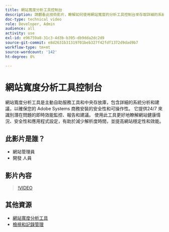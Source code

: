 ```yaml
---
title: 網站寬度分析工具控制台
description: 請觀看此技術影片，瞭解如何使用網站寬度的分析工具控制台來存取詳細的系統見解和建議，以確保 Adobe Systems 商務安裝的安全性與可操作性。
doc-type: technical video
role: Developer, Admin
audience: all
activity: use
exl-id: e96759a8-31c3-4d3b-b395-db9dda2dc2d9
source-git-commit: e8d2631b31319701beb327f42fdf1372d9dad9b7
workflow-type: tm+mt
source-wordcount: '142'
ht-degree: 0%

---
```


# 網站寬度分析工具控制台

網站寬度分析工具是主動自助服務工具和中央存放庫，包含詳細的系統分析和建議，以確保您的 Adobe Systems 商務安裝的安全性和可操作性。 它提供24/7 來識別潛在問題的即時效能監控、報告和建議。 使用此工具更好地瞭解網站健康情況、安全性和應用程式設定，有助於減少解析度時間，並提高網站穩定性和效能。

## 此影片是誰？

- 網站管理員
- 開發 人員

## 影片內容

>[!VIDEO](https://video.tv.adobe.com/v/344001?quality=12&learn=on)

## 其他資源

- [網站寬度分析工具](https://experienceleague.adobe.com/docs/commerce-operations/tools/site-wide-analysis-tool/intro.html)
- [檢視和記錄管理](https://experienceleague.adobe.com/docs/commerce-cloud-service/user-guide/develop/test/log-locations.html)
